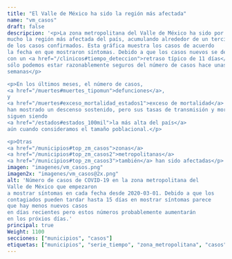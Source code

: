 ```yaml
---
title: "El Valle de México ha sido la región más afectada"
name: "vm_casos"
draft: false
descripcion: '<p>La zona metropolitana del Valle de México ha sido por
mucho la región más afectada del país, acumulando alrededor de un tercio
de los casos confirmados. Esta gráfica muestra los casos de acuerdo
la fecha en que mostraron síntomas. Debido a que los casos nuevos se detectan
con un <a href="/clinicos#tiempo_deteccion">retraso típico de 11 días</a>,
sólo podemos estar razonablemente seguros del número de casos hace unas dos
semanas</p>

<p>En los últimos meses, el número de casos,
<a href="/muertes#muertes_tipomun">defunciones</a>,
y
<a href="/muertes#exceso_mortalidad_estados1">exceso de mortalidad</a>
han mostrado un descenso sostenido, pero sus tasas de transmisión y mortalidad
siguen siendo
<a href="/estados#estados_100mil">la más alta del país</a>
aún cuando consideramos el tamaño poblacional.</p>

<p>Otras
<a href="/municipios#top_zm_casos">zonas</a>
<a href="/municipios#top_zm_casos2">metropolitanas</a>
<a href="/municipios#top_zm_casos3">también</a> han sido afectadas</p>'
imagen: "imagenes/vm_casos.png"
imagen2x: "imagenes/vm_casos@2x.png"
alt: 'Número de casos de COVID-19 en la zona metropolitana del
Valle de México que empezaron
a mostrar síntomas en cada fecha desde 2020-03-01. Debido a que los
contagiados pueden tardar hasta 15 días en mostrar síntomas parece
que hay menos nuevos casos
en días recientes pero estos números probablemente aumentarán
en los próxios días.'
principal: true
Weight: 1100
secciones: ["municipios", "casos"]
etiquetas: ["municipios", "serie_tiempo", "zona_metropolitana", "casos"]
---
```

